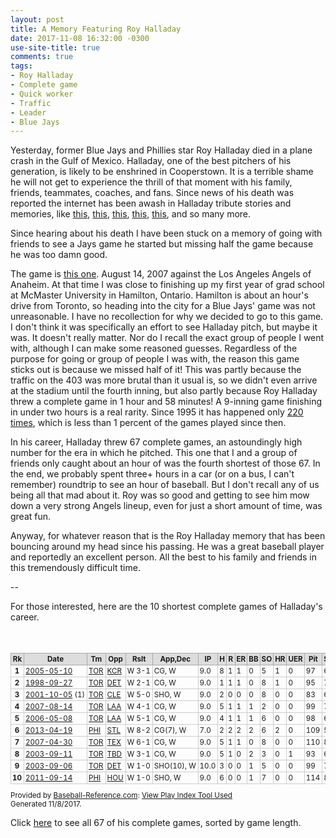 ```yaml
---
layout: post
title: A Memory Featuring Roy Halladay
date: 2017-11-08 16:32:00 -0300
use-site-title: true
comments: true
tags:
- Roy Halladay
- Complete game
- Quick worker
- Traffic
- Leader
- Blue Jays
---
```


Yesterday, former Blue Jays and Phillies star Roy Halladay died in a plane crash in the Gulf of Mexico. Halladay, one of the best
pitchers of his generation, is likely to be enshrined in Cooperstown. It is a terrible shame he will not get to experience the thrill
of that moment with his family, friends, teammates, coaches, and fans. Since news of his death was reported the internet has been 
awash in Halladay tribute stories and memories, like <a href = "https://theathletic.com/149646/2017/11/07/rosenthal-former-teammates-remember-roy-halladay-as-a-great-player-and-an-even-better-person/" target = "_blank"> this</a>, 
<a href = "https://medium.com/@smsfindlay/its-good-to-have-you-with-us-even-if-it-s-just-for-the-day-a8ed4a32b656" target = "_blank"> this</a>,
<a href = "https://www.sbnation.com/2017/11/7/16620788/roy-halladay-blue-jays-phillies-memory" target = "_blank"> this</a>,
<a href = "https://theathletic.com/149804/2017/11/08/lott-a-personal-farewell-to-roy-halladay-a-blue-jays-legend-whose-retirement-seemed-to-bring-as-much-joy-as-his-glorious-career/" target = "_blank"> this</a>,
<a href = "https://www.thestar.com/sports/bluejays/2017/11/07/roy-halladay-was-a-pitching-ace-an-intense-competitor-and-a-ruthlessly-good-man-arthur.html" target = "_blank"> this</a>, and so many more. 

Since hearing about his death I have been stuck on a memory of going with friends to see a Jays game he started but missing half the game because he was too damn good.

The game is <a href = "https://www.baseball-reference.com/boxes/TOR/TOR200708140.shtml" target = "_blank"> this one</a>. August 14, 2007 against the Los Angeles Angels of Anaheim. At that 
time I was close to finishing up my first year of grad school at McMaster University in Hamilton, Ontario. Hamilton is about an hour's drive from Toronto,
so heading into the city for a Blue Jays' game was not unreasonable. I have no recollection for why we decided to go to this game. I don't think it was specifically
an effort to see Halladay pitch, but maybe it was. It doesn't really matter. Nor do I recall the exact group of people I went with, although I can make some reasoned guesses. 
Regardless of the purpose for going or group of people I was with, the reason this game sticks out is because we missed half of it! This was partly because the traffic on the 403 was more brutal than it usual is, so we
didn't even arrive at the stadium until the fourth inning, but also partly because Roy Halladay threw a complete game in 1 hour and 58 minutes! A 9-inning game finishing in under two hours
is a real rarity. Since 1995 it has happened only <a href = "https://bbref.com/pi/shareit/fkXaD" target = "_blank"> 220 times</a>, which is less than 1 percent of the games 
played since then. 

In his career, Halladay threw 67 complete games, an astoundingly high number for the era in which he pitched. This one that I and a group of friends only caught 
about an hour of was the fourth shortest of those 67. In the end, we probably spent three+ hours in a car (or on a bus, I can't remember) roundtrip to see an hour of baseball. But I don't recall
any of us being all that mad about it. Roy was so good and getting to see him mow down a very strong Angels lineup, even for just a short amount of time,
was great fun.

Anyway, for whatever reason that is the Roy Halladay memory that has been bouncing around my head since his passing. He was a great baseball player and reportedly an
excellent person. All the best to his family and friends in this tremendously difficult time.

--

For those interested, here are the 10 shortest complete games of Halladay's career.
<div class="sr_share_wrap" style="overflow:auto">
<table class="sr_share" id="" data-cols-to-freeze="2" style="border-collapse: collapse; font-size:.83em; border: 1px sold #aaa; overflow:auto;"><caption>Results</caption>
   <colgroup><col><col><col><col><col><col><col><col><col><col><col><col><col><col><col><col><col><col><col><col><col><col><col><col><col><col><col><col><col><col><col><col><col><col><col><col><col><col><col><col></colgroup>
   <thead>
      <tr>
         <th data-stat="ranker" scope="col" style="background-color: #ddd; border: 1px solid #aaa; padding: 2px;">Rk</th>
         <th data-stat="date_game" scope="col" style="background-color: #ddd; border: 1px solid #aaa; padding: 2px;">Date</th>
         <th data-stat="team_id" scope="col" style="background-color: #ddd; border: 1px solid #aaa; padding: 2px;">Tm</th>
         <th data-stat="opp_ID" scope="col" style="background-color: #ddd; border: 1px solid #aaa; padding: 2px;">Opp</th>
         <th data-stat="game_result" scope="col" style="background-color: #ddd; border: 1px solid #aaa; padding: 2px;">Rslt</th>
         <th data-stat="pitcher_game_result" scope="col" style="background-color: #ddd; border: 1px solid #aaa; padding: 2px;">App,Dec</th>
         <th data-stat="IP" scope="col" data-filter="1" data-name="Innings Pitched" style="background-color: #ddd; border: 1px solid #aaa; padding: 2px;">IP</th>
         <th data-stat="H" scope="col" style="background-color: #ddd; border: 1px solid #aaa; padding: 2px;">H</th>
         <th data-stat="R" scope="col" style="background-color: #ddd; border: 1px solid #aaa; padding: 2px;">R</th>
         <th data-stat="ER" scope="col" style="background-color: #ddd; border: 1px solid #aaa; padding: 2px;">ER</th>
         <th data-stat="BB" scope="col" style="background-color: #ddd; border: 1px solid #aaa; padding: 2px;">BB</th>
         <th data-stat="SO" scope="col" style="background-color: #ddd; border: 1px solid #aaa; padding: 2px;">SO</th>
         <th data-stat="HR" scope="col" style="background-color: #ddd; border: 1px solid #aaa; padding: 2px;">HR</th>
         <th data-stat="UER" scope="col" style="background-color: #ddd; border: 1px solid #aaa; padding: 2px;">UER</th>
         <th data-stat="pitches" scope="col" style="background-color: #ddd; border: 1px solid #aaa; padding: 2px;">Pit</th>
         <th data-stat="strikes" scope="col" style="background-color: #ddd; border: 1px solid #aaa; padding: 2px;">Str</th>
         <th data-stat="game_score" scope="col" style="background-color: #ddd; border: 1px solid #aaa; padding: 2px;">GSc</th>
         <th data-stat="BF" scope="col" style="background-color: #ddd; border: 1px solid #aaa; padding: 2px;">BF</th>
         <th data-stat="AB" scope="col" style="background-color: #ddd; border: 1px solid #aaa; padding: 2px;">AB</th>
         <th data-stat="2B" scope="col" style="background-color: #ddd; border: 1px solid #aaa; padding: 2px;">2B</th>
         <th data-stat="3B" scope="col" style="background-color: #ddd; border: 1px solid #aaa; padding: 2px;">3B</th>
         <th data-stat="IBB" scope="col" style="background-color: #ddd; border: 1px solid #aaa; padding: 2px;">IBB</th>
         <th data-stat="HBP" scope="col" style="background-color: #ddd; border: 1px solid #aaa; padding: 2px;">HBP</th>
         <th data-stat="SH" scope="col" style="background-color: #ddd; border: 1px solid #aaa; padding: 2px;">SH</th>
         <th data-stat="SF" scope="col" style="background-color: #ddd; border: 1px solid #aaa; padding: 2px;">SF</th>
         <th data-stat="GIDP" scope="col" style="background-color: #ddd; border: 1px solid #aaa; padding: 2px;">GDP</th>
         <th data-stat="SB" scope="col" style="background-color: #ddd; border: 1px solid #aaa; padding: 2px;">SB</th>
         <th data-stat="CS" scope="col" style="background-color: #ddd; border: 1px solid #aaa; padding: 2px;">CS</th>
         <th data-stat="pickoffs" scope="col" style="background-color: #ddd; border: 1px solid #aaa; padding: 2px;">PO</th>
         <th data-stat="BK" scope="col" style="background-color: #ddd; border: 1px solid #aaa; padding: 2px;">BK</th>
         <th data-stat="WP" scope="col" style="background-color: #ddd; border: 1px solid #aaa; padding: 2px;">WP</th>
         <th data-stat="earned_run_avg" scope="col" data-filter="1" data-name="Earned Run Average" style="background-color: #ddd; border: 1px solid #aaa; padding: 2px;">ERA</th>
         <th data-stat="wpa_def" scope="col" data-filter="1" data-name="Win Probability Added (WPA)" style="background-color: #ddd; border: 1px solid #aaa; padding: 2px;">WPA</th>
         <th data-stat="re24_def" scope="col" data-filter="1" data-name="Base-Out Runs Saved (RE24)" style="background-color: #ddd; border: 1px solid #aaa; padding: 2px;">RE24</th>
         <th data-stat="leverage_index_avg" scope="col" data-filter="1" data-name="<strong>Average Leverage Index</strong><br>The average pressure the pitcher or batter saw in this game or season.<br>1.0 is average pressure, below 1.0 is low pressure and above 1.0 is high pressure." style="background-color: #ddd; border: 1px solid #aaa; padding: 2px;">aLI</th>
         <th data-stat="game_length_minutes" scope="col" style="background-color: #ddd; border: 1px solid #aaa; padding: 2px;">GmLen</th>
      </tr>
   </thead>
   <tbody>
<tr data-row="0"><th scope="row" data-stat="ranker" csk="1" style="border: 1px solid #ccc; padding: 2px 3px 2px 2px; white-space: nowrap; ">1</th><td data-stat="date_game" style="border: 1px solid #ccc; padding: 2px 3px 2px 2px; white-space: nowrap; "><a href="https://www.baseball-reference.com/boxes/TOR/TOR200505100.shtml?utm_source=direct&amp;utm_medium=Share&amp;utm_campaign=ShareTool">2005-05-10</a></td><td data-stat="team_id" style="border: 1px solid #ccc; padding: 2px 3px 2px 2px; white-space: nowrap; "><a href="https://www.baseball-reference.com/teams/TOR/2005.shtml?utm_source=direct&amp;utm_medium=Share&amp;utm_campaign=ShareTool">TOR</a></td><td data-stat="opp_ID" style="border: 1px solid #ccc; padding: 2px 3px 2px 2px; white-space: nowrap; "><a href="https://www.baseball-reference.com/teams/KCR/2005.shtml?utm_source=direct&amp;utm_medium=Share&amp;utm_campaign=ShareTool">KCR</a></td><td data-stat="game_result" style="border: 1px solid #ccc; padding: 2px 3px 2px 2px; white-space: nowrap; ">W 3-1</td><td data-stat="pitcher_game_result" csk="5" style="border: 1px solid #ccc; padding: 2px 3px 2px 2px; white-space: nowrap; ">CG, W</td><td data-endpoint="/play-index/pe.cgi?html=1&amp;game-id=TOR200505100-hallaro01" data-stat="IP" style="border: 1px solid #ccc; padding: 2px 3px 2px 2px; white-space: nowrap; "> 9.0</td><td data-stat="H" style="border: 1px solid #ccc; padding: 2px 3px 2px 2px; white-space: nowrap; ">8</td><td data-stat="R" style="border: 1px solid #ccc; padding: 2px 3px 2px 2px; white-space: nowrap; ">1</td><td data-stat="ER" style="border: 1px solid #ccc; padding: 2px 3px 2px 2px; white-space: nowrap; ">1</td><td data-stat="BB" style="border: 1px solid #ccc; padding: 2px 3px 2px 2px; white-space: nowrap; ">0</td><td data-stat="SO" style="border: 1px solid #ccc; padding: 2px 3px 2px 2px; white-space: nowrap; ">5</td><td data-stat="HR" style="border: 1px solid #ccc; padding: 2px 3px 2px 2px; white-space: nowrap; ">1</td><td data-stat="UER" style="border: 1px solid #ccc; padding: 2px 3px 2px 2px; white-space: nowrap; ">0</td><td data-stat="pitches" style="border: 1px solid #ccc; padding: 2px 3px 2px 2px; white-space: nowrap; ">97</td><td data-stat="strikes" style="border: 1px solid #ccc; padding: 2px 3px 2px 2px; white-space: nowrap; ">63</td><td data-stat="game_score" style="border: 1px solid #ccc; padding: 2px 3px 2px 2px; white-space: nowrap; ">72</td><td data-stat="BF" style="border: 1px solid #ccc; padding: 2px 3px 2px 2px; white-space: nowrap; ">32</td><td data-stat="AB" style="border: 1px solid #ccc; padding: 2px 3px 2px 2px; white-space: nowrap; ">31</td><td data-stat="2B" style="border: 1px solid #ccc; padding: 2px 3px 2px 2px; white-space: nowrap; ">2</td><td data-stat="3B" style="border: 1px solid #ccc; padding: 2px 3px 2px 2px; white-space: nowrap; ">0</td><td data-stat="IBB" style="border: 1px solid #ccc; padding: 2px 3px 2px 2px; white-space: nowrap; ">0</td><td data-stat="HBP" style="border: 1px solid #ccc; padding: 2px 3px 2px 2px; white-space: nowrap; ">0</td><td data-stat="SH" style="border: 1px solid #ccc; padding: 2px 3px 2px 2px; white-space: nowrap; ">1</td><td data-stat="SF" style="border: 1px solid #ccc; padding: 2px 3px 2px 2px; white-space: nowrap; ">0</td><td data-stat="GIDP" style="border: 1px solid #ccc; padding: 2px 3px 2px 2px; white-space: nowrap; ">1</td><td data-stat="SB" style="border: 1px solid #ccc; padding: 2px 3px 2px 2px; white-space: nowrap; ">0</td><td data-stat="CS" style="border: 1px solid #ccc; padding: 2px 3px 2px 2px; white-space: nowrap; ">0</td><td data-stat="pickoffs" style="border: 1px solid #ccc; padding: 2px 3px 2px 2px; white-space: nowrap; ">0</td><td data-stat="BK" style="border: 1px solid #ccc; padding: 2px 3px 2px 2px; white-space: nowrap; ">0</td><td data-stat="WP" style="border: 1px solid #ccc; padding: 2px 3px 2px 2px; white-space: nowrap; ">0</td><td data-stat="earned_run_avg" style="border: 1px solid #ccc; padding: 2px 3px 2px 2px; white-space: nowrap; "> 1.00</td><td data-stat="wpa_def" style="border: 1px solid #ccc; padding: 2px 3px 2px 2px; white-space: nowrap; ">0.478</td><td data-stat="re24_def" style="border: 1px solid #ccc; padding: 2px 3px 2px 2px; white-space: nowrap; ">3.853</td><td data-stat="leverage_index_avg" style="border: 1px solid #ccc; padding: 2px 3px 2px 2px; white-space: nowrap; ">1.146</td><td data-stat="game_length_minutes" style="border: 1px solid #ccc; padding: 2px 3px 2px 2px; white-space: nowrap; ">104</td></tr>
<tr data-row="1"><th scope="row" data-stat="ranker" csk="2" style="border: 1px solid #ccc; padding: 2px 3px 2px 2px; white-space: nowrap; ">2</th><td data-stat="date_game" style="border: 1px solid #ccc; padding: 2px 3px 2px 2px; white-space: nowrap; "><a href="https://www.baseball-reference.com/boxes/TOR/TOR199809270.shtml?utm_source=direct&amp;utm_medium=Share&amp;utm_campaign=ShareTool">1998-09-27</a></td><td data-stat="team_id" style="border: 1px solid #ccc; padding: 2px 3px 2px 2px; white-space: nowrap; "><a href="https://www.baseball-reference.com/teams/TOR/1998.shtml?utm_source=direct&amp;utm_medium=Share&amp;utm_campaign=ShareTool">TOR</a></td><td data-stat="opp_ID" style="border: 1px solid #ccc; padding: 2px 3px 2px 2px; white-space: nowrap; "><a href="https://www.baseball-reference.com/teams/DET/1998.shtml?utm_source=direct&amp;utm_medium=Share&amp;utm_campaign=ShareTool">DET</a></td><td data-stat="game_result" style="border: 1px solid #ccc; padding: 2px 3px 2px 2px; white-space: nowrap; ">W 2-1</td><td data-stat="pitcher_game_result" csk="5" style="border: 1px solid #ccc; padding: 2px 3px 2px 2px; white-space: nowrap; ">CG, W</td><td data-endpoint="/play-index/pe.cgi?html=1&amp;game-id=TOR199809270-hallaro01" data-stat="IP" style="border: 1px solid #ccc; padding: 2px 3px 2px 2px; white-space: nowrap; "> 9.0</td><td data-stat="H" style="border: 1px solid #ccc; padding: 2px 3px 2px 2px; white-space: nowrap; ">1</td><td data-stat="R" style="border: 1px solid #ccc; padding: 2px 3px 2px 2px; white-space: nowrap; ">1</td><td data-stat="ER" style="border: 1px solid #ccc; padding: 2px 3px 2px 2px; white-space: nowrap; ">1</td><td data-stat="BB" style="border: 1px solid #ccc; padding: 2px 3px 2px 2px; white-space: nowrap; ">0</td><td data-stat="SO" style="border: 1px solid #ccc; padding: 2px 3px 2px 2px; white-space: nowrap; ">8</td><td data-stat="HR" style="border: 1px solid #ccc; padding: 2px 3px 2px 2px; white-space: nowrap; ">1</td><td data-stat="UER" style="border: 1px solid #ccc; padding: 2px 3px 2px 2px; white-space: nowrap; ">0</td><td data-stat="pitches" style="border: 1px solid #ccc; padding: 2px 3px 2px 2px; white-space: nowrap; ">95</td><td data-stat="strikes" style="border: 1px solid #ccc; padding: 2px 3px 2px 2px; white-space: nowrap; ">73</td><td data-stat="game_score" style="border: 1px solid #ccc; padding: 2px 3px 2px 2px; white-space: nowrap; ">89</td><td data-stat="BF" style="border: 1px solid #ccc; padding: 2px 3px 2px 2px; white-space: nowrap; ">29</td><td data-stat="AB" style="border: 1px solid #ccc; padding: 2px 3px 2px 2px; white-space: nowrap; ">29</td><td data-stat="2B" style="border: 1px solid #ccc; padding: 2px 3px 2px 2px; white-space: nowrap; ">0</td><td data-stat="3B" style="border: 1px solid #ccc; padding: 2px 3px 2px 2px; white-space: nowrap; ">0</td><td data-stat="IBB" style="border: 1px solid #ccc; padding: 2px 3px 2px 2px; white-space: nowrap; ">0</td><td data-stat="HBP" style="border: 1px solid #ccc; padding: 2px 3px 2px 2px; white-space: nowrap; ">0</td><td data-stat="SH" style="border: 1px solid #ccc; padding: 2px 3px 2px 2px; white-space: nowrap; ">0</td><td data-stat="SF" style="border: 1px solid #ccc; padding: 2px 3px 2px 2px; white-space: nowrap; ">0</td><td data-stat="GIDP" style="border: 1px solid #ccc; padding: 2px 3px 2px 2px; white-space: nowrap; ">0</td><td data-stat="SB" style="border: 1px solid #ccc; padding: 2px 3px 2px 2px; white-space: nowrap; ">0</td><td data-stat="CS" style="border: 1px solid #ccc; padding: 2px 3px 2px 2px; white-space: nowrap; ">0</td><td data-stat="pickoffs" style="border: 1px solid #ccc; padding: 2px 3px 2px 2px; white-space: nowrap; ">0</td><td data-stat="BK" style="border: 1px solid #ccc; padding: 2px 3px 2px 2px; white-space: nowrap; ">0</td><td data-stat="WP" style="border: 1px solid #ccc; padding: 2px 3px 2px 2px; white-space: nowrap; ">0</td><td data-stat="earned_run_avg" style="border: 1px solid #ccc; padding: 2px 3px 2px 2px; white-space: nowrap; "> 1.00</td><td data-stat="wpa_def" style="border: 1px solid #ccc; padding: 2px 3px 2px 2px; white-space: nowrap; ">0.623</td><td data-stat="re24_def" style="border: 1px solid #ccc; padding: 2px 3px 2px 2px; white-space: nowrap; ">4.044</td><td data-stat="leverage_index_avg" style="border: 1px solid #ccc; padding: 2px 3px 2px 2px; white-space: nowrap; ">.987</td><td data-stat="game_length_minutes" style="border: 1px solid #ccc; padding: 2px 3px 2px 2px; white-space: nowrap; ">105</td></tr>
<tr data-row="2"><th scope="row" data-stat="ranker" csk="3" style="border: 1px solid #ccc; padding: 2px 3px 2px 2px; white-space: nowrap; ">3</th><td data-stat="date_game" style="border: 1px solid #ccc; padding: 2px 3px 2px 2px; white-space: nowrap; "><a href="https://www.baseball-reference.com/boxes/TOR/TOR200110051.shtml?utm_source=direct&amp;utm_medium=Share&amp;utm_campaign=ShareTool">2001-10-05</a>&nbsp;(1)</td><td data-stat="team_id" style="border: 1px solid #ccc; padding: 2px 3px 2px 2px; white-space: nowrap; "><a href="https://www.baseball-reference.com/teams/TOR/2001.shtml?utm_source=direct&amp;utm_medium=Share&amp;utm_campaign=ShareTool">TOR</a></td><td data-stat="opp_ID" style="border: 1px solid #ccc; padding: 2px 3px 2px 2px; white-space: nowrap; "><a href="https://www.baseball-reference.com/teams/CLE/2001.shtml?utm_source=direct&amp;utm_medium=Share&amp;utm_campaign=ShareTool">CLE</a></td><td data-stat="game_result" style="border: 1px solid #ccc; padding: 2px 3px 2px 2px; white-space: nowrap; ">W 5-0</td><td data-stat="pitcher_game_result" csk="5" style="border: 1px solid #ccc; padding: 2px 3px 2px 2px; white-space: nowrap; ">SHO, W</td><td data-endpoint="/play-index/pe.cgi?html=1&amp;game-id=TOR200110051-hallaro01" data-stat="IP" style="border: 1px solid #ccc; padding: 2px 3px 2px 2px; white-space: nowrap; "> 9.0</td><td data-stat="H" style="border: 1px solid #ccc; padding: 2px 3px 2px 2px; white-space: nowrap; ">2</td><td data-stat="R" style="border: 1px solid #ccc; padding: 2px 3px 2px 2px; white-space: nowrap; ">0</td><td data-stat="ER" style="border: 1px solid #ccc; padding: 2px 3px 2px 2px; white-space: nowrap; ">0</td><td data-stat="BB" style="border: 1px solid #ccc; padding: 2px 3px 2px 2px; white-space: nowrap; ">0</td><td data-stat="SO" style="border: 1px solid #ccc; padding: 2px 3px 2px 2px; white-space: nowrap; ">8</td><td data-stat="HR" style="border: 1px solid #ccc; padding: 2px 3px 2px 2px; white-space: nowrap; ">0</td><td data-stat="UER" style="border: 1px solid #ccc; padding: 2px 3px 2px 2px; white-space: nowrap; ">0</td><td data-stat="pitches" style="border: 1px solid #ccc; padding: 2px 3px 2px 2px; white-space: nowrap; ">83</td><td data-stat="strikes" style="border: 1px solid #ccc; padding: 2px 3px 2px 2px; white-space: nowrap; ">60</td><td data-stat="game_score" style="border: 1px solid #ccc; padding: 2px 3px 2px 2px; white-space: nowrap; ">91</td><td data-stat="BF" style="border: 1px solid #ccc; padding: 2px 3px 2px 2px; white-space: nowrap; ">29</td><td data-stat="AB" style="border: 1px solid #ccc; padding: 2px 3px 2px 2px; white-space: nowrap; ">29</td><td data-stat="2B" style="border: 1px solid #ccc; padding: 2px 3px 2px 2px; white-space: nowrap; ">0</td><td data-stat="3B" style="border: 1px solid #ccc; padding: 2px 3px 2px 2px; white-space: nowrap; ">0</td><td data-stat="IBB" style="border: 1px solid #ccc; padding: 2px 3px 2px 2px; white-space: nowrap; ">0</td><td data-stat="HBP" style="border: 1px solid #ccc; padding: 2px 3px 2px 2px; white-space: nowrap; ">0</td><td data-stat="SH" style="border: 1px solid #ccc; padding: 2px 3px 2px 2px; white-space: nowrap; ">0</td><td data-stat="SF" style="border: 1px solid #ccc; padding: 2px 3px 2px 2px; white-space: nowrap; ">0</td><td data-stat="GIDP" style="border: 1px solid #ccc; padding: 2px 3px 2px 2px; white-space: nowrap; ">1</td><td data-stat="SB" style="border: 1px solid #ccc; padding: 2px 3px 2px 2px; white-space: nowrap; ">0</td><td data-stat="CS" style="border: 1px solid #ccc; padding: 2px 3px 2px 2px; white-space: nowrap; ">0</td><td data-stat="pickoffs" style="border: 1px solid #ccc; padding: 2px 3px 2px 2px; white-space: nowrap; ">0</td><td data-stat="BK" style="border: 1px solid #ccc; padding: 2px 3px 2px 2px; white-space: nowrap; ">0</td><td data-stat="WP" style="border: 1px solid #ccc; padding: 2px 3px 2px 2px; white-space: nowrap; ">0</td><td data-stat="earned_run_avg" style="border: 1px solid #ccc; padding: 2px 3px 2px 2px; white-space: nowrap; "> 0.00</td><td data-stat="wpa_def" style="border: 1px solid #ccc; padding: 2px 3px 2px 2px; white-space: nowrap; ">0.285</td><td data-stat="re24_def" style="border: 1px solid #ccc; padding: 2px 3px 2px 2px; white-space: nowrap; ">5.034</td><td data-stat="leverage_index_avg" style="border: 1px solid #ccc; padding: 2px 3px 2px 2px; white-space: nowrap; ">.416</td><td data-stat="game_length_minutes" style="border: 1px solid #ccc; padding: 2px 3px 2px 2px; white-space: nowrap; ">117</td></tr>
<tr data-row="3"><th scope="row" data-stat="ranker" csk="4" style="border: 1px solid #ccc; padding: 2px 3px 2px 2px; white-space: nowrap; ">4</th><td data-stat="date_game" style="border: 1px solid #ccc; padding: 2px 3px 2px 2px; white-space: nowrap; "><a href="https://www.baseball-reference.com/boxes/TOR/TOR200708140.shtml?utm_source=direct&amp;utm_medium=Share&amp;utm_campaign=ShareTool">2007-08-14</a></td><td data-stat="team_id" style="border: 1px solid #ccc; padding: 2px 3px 2px 2px; white-space: nowrap; "><a href="https://www.baseball-reference.com/teams/TOR/2007.shtml?utm_source=direct&amp;utm_medium=Share&amp;utm_campaign=ShareTool">TOR</a></td><td data-stat="opp_ID" style="border: 1px solid #ccc; padding: 2px 3px 2px 2px; white-space: nowrap; "><a href="https://www.baseball-reference.com/teams/LAA/2007.shtml?utm_source=direct&amp;utm_medium=Share&amp;utm_campaign=ShareTool">LAA</a></td><td data-stat="game_result" style="border: 1px solid #ccc; padding: 2px 3px 2px 2px; white-space: nowrap; ">W 4-1</td><td data-stat="pitcher_game_result" csk="5" style="border: 1px solid #ccc; padding: 2px 3px 2px 2px; white-space: nowrap; ">CG, W</td><td data-endpoint="/play-index/pe.cgi?html=1&amp;game-id=TOR200708140-hallaro01" data-stat="IP" style="border: 1px solid #ccc; padding: 2px 3px 2px 2px; white-space: nowrap; "> 9.0</td><td data-stat="H" style="border: 1px solid #ccc; padding: 2px 3px 2px 2px; white-space: nowrap; ">5</td><td data-stat="R" style="border: 1px solid #ccc; padding: 2px 3px 2px 2px; white-space: nowrap; ">1</td><td data-stat="ER" style="border: 1px solid #ccc; padding: 2px 3px 2px 2px; white-space: nowrap; ">1</td><td data-stat="BB" style="border: 1px solid #ccc; padding: 2px 3px 2px 2px; white-space: nowrap; ">1</td><td data-stat="SO" style="border: 1px solid #ccc; padding: 2px 3px 2px 2px; white-space: nowrap; ">2</td><td data-stat="HR" style="border: 1px solid #ccc; padding: 2px 3px 2px 2px; white-space: nowrap; ">0</td><td data-stat="UER" style="border: 1px solid #ccc; padding: 2px 3px 2px 2px; white-space: nowrap; ">0</td><td data-stat="pitches" style="border: 1px solid #ccc; padding: 2px 3px 2px 2px; white-space: nowrap; ">99</td><td data-stat="strikes" style="border: 1px solid #ccc; padding: 2px 3px 2px 2px; white-space: nowrap; ">71</td><td data-stat="game_score" style="border: 1px solid #ccc; padding: 2px 3px 2px 2px; white-space: nowrap; ">74</td><td data-stat="BF" style="border: 1px solid #ccc; padding: 2px 3px 2px 2px; white-space: nowrap; ">30</td><td data-stat="AB" style="border: 1px solid #ccc; padding: 2px 3px 2px 2px; white-space: nowrap; ">29</td><td data-stat="2B" style="border: 1px solid #ccc; padding: 2px 3px 2px 2px; white-space: nowrap; ">0</td><td data-stat="3B" style="border: 1px solid #ccc; padding: 2px 3px 2px 2px; white-space: nowrap; ">0</td><td data-stat="IBB" style="border: 1px solid #ccc; padding: 2px 3px 2px 2px; white-space: nowrap; ">0</td><td data-stat="HBP" style="border: 1px solid #ccc; padding: 2px 3px 2px 2px; white-space: nowrap; ">0</td><td data-stat="SH" style="border: 1px solid #ccc; padding: 2px 3px 2px 2px; white-space: nowrap; ">0</td><td data-stat="SF" style="border: 1px solid #ccc; padding: 2px 3px 2px 2px; white-space: nowrap; ">0</td><td data-stat="GIDP" style="border: 1px solid #ccc; padding: 2px 3px 2px 2px; white-space: nowrap; ">1</td><td data-stat="SB" style="border: 1px solid #ccc; padding: 2px 3px 2px 2px; white-space: nowrap; ">1</td><td data-stat="CS" style="border: 1px solid #ccc; padding: 2px 3px 2px 2px; white-space: nowrap; ">1</td><td data-stat="pickoffs" style="border: 1px solid #ccc; padding: 2px 3px 2px 2px; white-space: nowrap; ">0</td><td data-stat="BK" style="border: 1px solid #ccc; padding: 2px 3px 2px 2px; white-space: nowrap; ">0</td><td data-stat="WP" style="border: 1px solid #ccc; padding: 2px 3px 2px 2px; white-space: nowrap; ">0</td><td data-stat="earned_run_avg" style="border: 1px solid #ccc; padding: 2px 3px 2px 2px; white-space: nowrap; "> 1.00</td><td data-stat="wpa_def" style="border: 1px solid #ccc; padding: 2px 3px 2px 2px; white-space: nowrap; ">0.334</td><td data-stat="re24_def" style="border: 1px solid #ccc; padding: 2px 3px 2px 2px; white-space: nowrap; ">3.954</td><td data-stat="leverage_index_avg" style="border: 1px solid #ccc; padding: 2px 3px 2px 2px; white-space: nowrap; ">.811</td><td data-stat="game_length_minutes" style="border: 1px solid #ccc; padding: 2px 3px 2px 2px; white-space: nowrap; ">118</td></tr>
<tr data-row="4"><th scope="row" data-stat="ranker" csk="5" style="border: 1px solid #ccc; padding: 2px 3px 2px 2px; white-space: nowrap; ">5</th><td data-stat="date_game" style="border: 1px solid #ccc; padding: 2px 3px 2px 2px; white-space: nowrap; "><a href="https://www.baseball-reference.com/boxes/TOR/TOR200605080.shtml?utm_source=direct&amp;utm_medium=Share&amp;utm_campaign=ShareTool">2006-05-08</a></td><td data-stat="team_id" style="border: 1px solid #ccc; padding: 2px 3px 2px 2px; white-space: nowrap; "><a href="https://www.baseball-reference.com/teams/TOR/2006.shtml?utm_source=direct&amp;utm_medium=Share&amp;utm_campaign=ShareTool">TOR</a></td><td data-stat="opp_ID" style="border: 1px solid #ccc; padding: 2px 3px 2px 2px; white-space: nowrap; "><a href="https://www.baseball-reference.com/teams/LAA/2006.shtml?utm_source=direct&amp;utm_medium=Share&amp;utm_campaign=ShareTool">LAA</a></td><td data-stat="game_result" style="border: 1px solid #ccc; padding: 2px 3px 2px 2px; white-space: nowrap; ">W 5-1</td><td data-stat="pitcher_game_result" csk="5" style="border: 1px solid #ccc; padding: 2px 3px 2px 2px; white-space: nowrap; ">CG, W</td><td data-endpoint="/play-index/pe.cgi?html=1&amp;game-id=TOR200605080-hallaro01" data-stat="IP" style="border: 1px solid #ccc; padding: 2px 3px 2px 2px; white-space: nowrap; "> 9.0</td><td data-stat="H" style="border: 1px solid #ccc; padding: 2px 3px 2px 2px; white-space: nowrap; ">4</td><td data-stat="R" style="border: 1px solid #ccc; padding: 2px 3px 2px 2px; white-space: nowrap; ">1</td><td data-stat="ER" style="border: 1px solid #ccc; padding: 2px 3px 2px 2px; white-space: nowrap; ">1</td><td data-stat="BB" style="border: 1px solid #ccc; padding: 2px 3px 2px 2px; white-space: nowrap; ">1</td><td data-stat="SO" style="border: 1px solid #ccc; padding: 2px 3px 2px 2px; white-space: nowrap; ">6</td><td data-stat="HR" style="border: 1px solid #ccc; padding: 2px 3px 2px 2px; white-space: nowrap; ">0</td><td data-stat="UER" style="border: 1px solid #ccc; padding: 2px 3px 2px 2px; white-space: nowrap; ">0</td><td data-stat="pitches" style="border: 1px solid #ccc; padding: 2px 3px 2px 2px; white-space: nowrap; ">98</td><td data-stat="strikes" style="border: 1px solid #ccc; padding: 2px 3px 2px 2px; white-space: nowrap; ">60</td><td data-stat="game_score" style="border: 1px solid #ccc; padding: 2px 3px 2px 2px; white-space: nowrap; ">80</td><td data-stat="BF" style="border: 1px solid #ccc; padding: 2px 3px 2px 2px; white-space: nowrap; ">32</td><td data-stat="AB" style="border: 1px solid #ccc; padding: 2px 3px 2px 2px; white-space: nowrap; ">30</td><td data-stat="2B" style="border: 1px solid #ccc; padding: 2px 3px 2px 2px; white-space: nowrap; ">2</td><td data-stat="3B" style="border: 1px solid #ccc; padding: 2px 3px 2px 2px; white-space: nowrap; ">0</td><td data-stat="IBB" style="border: 1px solid #ccc; padding: 2px 3px 2px 2px; white-space: nowrap; ">0</td><td data-stat="HBP" style="border: 1px solid #ccc; padding: 2px 3px 2px 2px; white-space: nowrap; ">1</td><td data-stat="SH" style="border: 1px solid #ccc; padding: 2px 3px 2px 2px; white-space: nowrap; ">0</td><td data-stat="SF" style="border: 1px solid #ccc; padding: 2px 3px 2px 2px; white-space: nowrap; ">0</td><td data-stat="GIDP" style="border: 1px solid #ccc; padding: 2px 3px 2px 2px; white-space: nowrap; ">2</td><td data-stat="SB" style="border: 1px solid #ccc; padding: 2px 3px 2px 2px; white-space: nowrap; ">1</td><td data-stat="CS" style="border: 1px solid #ccc; padding: 2px 3px 2px 2px; white-space: nowrap; ">0</td><td data-stat="pickoffs" style="border: 1px solid #ccc; padding: 2px 3px 2px 2px; white-space: nowrap; ">0</td><td data-stat="BK" style="border: 1px solid #ccc; padding: 2px 3px 2px 2px; white-space: nowrap; ">0</td><td data-stat="WP" style="border: 1px solid #ccc; padding: 2px 3px 2px 2px; white-space: nowrap; ">0</td><td data-stat="earned_run_avg" style="border: 1px solid #ccc; padding: 2px 3px 2px 2px; white-space: nowrap; "> 1.00</td><td data-stat="wpa_def" style="border: 1px solid #ccc; padding: 2px 3px 2px 2px; white-space: nowrap; ">0.368</td><td data-stat="re24_def" style="border: 1px solid #ccc; padding: 2px 3px 2px 2px; white-space: nowrap; ">3.973</td><td data-stat="leverage_index_avg" style="border: 1px solid #ccc; padding: 2px 3px 2px 2px; white-space: nowrap; ">.774</td><td data-stat="game_length_minutes" style="border: 1px solid #ccc; padding: 2px 3px 2px 2px; white-space: nowrap; ">119</td></tr>
<tr data-row="5"><th scope="row" data-stat="ranker" csk="6" style="border: 1px solid #ccc; padding: 2px 3px 2px 2px; white-space: nowrap; ">6</th><td data-stat="date_game" style="border: 1px solid #ccc; padding: 2px 3px 2px 2px; white-space: nowrap; "><a href="https://www.baseball-reference.com/boxes/PHI/PHI201304190.shtml?utm_source=direct&amp;utm_medium=Share&amp;utm_campaign=ShareTool">2013-04-19</a></td><td data-stat="team_id" style="border: 1px solid #ccc; padding: 2px 3px 2px 2px; white-space: nowrap; "><a href="https://www.baseball-reference.com/teams/PHI/2013.shtml?utm_source=direct&amp;utm_medium=Share&amp;utm_campaign=ShareTool">PHI</a></td><td data-stat="opp_ID" style="border: 1px solid #ccc; padding: 2px 3px 2px 2px; white-space: nowrap; "><a href="https://www.baseball-reference.com/teams/STL/2013.shtml?utm_source=direct&amp;utm_medium=Share&amp;utm_campaign=ShareTool">STL</a></td><td data-stat="game_result" style="border: 1px solid #ccc; padding: 2px 3px 2px 2px; white-space: nowrap; ">W 8-2</td><td data-stat="pitcher_game_result" csk="5" style="border: 1px solid #ccc; padding: 2px 3px 2px 2px; white-space: nowrap; ">CG(7), W</td><td data-endpoint="/play-index/pe.cgi?html=1&amp;game-id=PHI201304190-hallaro01" data-stat="IP" style="border: 1px solid #ccc; padding: 2px 3px 2px 2px; white-space: nowrap; "> 7.0</td><td data-stat="H" style="border: 1px solid #ccc; padding: 2px 3px 2px 2px; white-space: nowrap; ">2</td><td data-stat="R" style="border: 1px solid #ccc; padding: 2px 3px 2px 2px; white-space: nowrap; ">2</td><td data-stat="ER" style="border: 1px solid #ccc; padding: 2px 3px 2px 2px; white-space: nowrap; ">2</td><td data-stat="BB" style="border: 1px solid #ccc; padding: 2px 3px 2px 2px; white-space: nowrap; ">2</td><td data-stat="SO" style="border: 1px solid #ccc; padding: 2px 3px 2px 2px; white-space: nowrap; ">6</td><td data-stat="HR" style="border: 1px solid #ccc; padding: 2px 3px 2px 2px; white-space: nowrap; ">2</td><td data-stat="UER" style="border: 1px solid #ccc; padding: 2px 3px 2px 2px; white-space: nowrap; ">0</td><td data-stat="pitches" style="border: 1px solid #ccc; padding: 2px 3px 2px 2px; white-space: nowrap; ">109</td><td data-stat="strikes" style="border: 1px solid #ccc; padding: 2px 3px 2px 2px; white-space: nowrap; ">59</td><td data-stat="game_score" style="border: 1px solid #ccc; padding: 2px 3px 2px 2px; white-space: nowrap; ">69</td><td data-stat="BF" style="border: 1px solid #ccc; padding: 2px 3px 2px 2px; white-space: nowrap; ">25</td><td data-stat="AB" style="border: 1px solid #ccc; padding: 2px 3px 2px 2px; white-space: nowrap; ">23</td><td data-stat="2B" style="border: 1px solid #ccc; padding: 2px 3px 2px 2px; white-space: nowrap; ">0</td><td data-stat="3B" style="border: 1px solid #ccc; padding: 2px 3px 2px 2px; white-space: nowrap; ">0</td><td data-stat="IBB" style="border: 1px solid #ccc; padding: 2px 3px 2px 2px; white-space: nowrap; ">0</td><td data-stat="HBP" style="border: 1px solid #ccc; padding: 2px 3px 2px 2px; white-space: nowrap; ">0</td><td data-stat="SH" style="border: 1px solid #ccc; padding: 2px 3px 2px 2px; white-space: nowrap; ">0</td><td data-stat="SF" style="border: 1px solid #ccc; padding: 2px 3px 2px 2px; white-space: nowrap; ">0</td><td data-stat="GIDP" style="border: 1px solid #ccc; padding: 2px 3px 2px 2px; white-space: nowrap; ">0</td><td data-stat="SB" style="border: 1px solid #ccc; padding: 2px 3px 2px 2px; white-space: nowrap; ">0</td><td data-stat="CS" style="border: 1px solid #ccc; padding: 2px 3px 2px 2px; white-space: nowrap; ">0</td><td data-stat="pickoffs" style="border: 1px solid #ccc; padding: 2px 3px 2px 2px; white-space: nowrap; ">0</td><td data-stat="BK" style="border: 1px solid #ccc; padding: 2px 3px 2px 2px; white-space: nowrap; ">0</td><td data-stat="WP" style="border: 1px solid #ccc; padding: 2px 3px 2px 2px; white-space: nowrap; ">0</td><td data-stat="earned_run_avg" style="border: 1px solid #ccc; padding: 2px 3px 2px 2px; white-space: nowrap; "> 2.57</td><td data-stat="wpa_def" style="border: 1px solid #ccc; padding: 2px 3px 2px 2px; white-space: nowrap; ">0.074</td><td data-stat="re24_def" style="border: 1px solid #ccc; padding: 2px 3px 2px 2px; white-space: nowrap; ">1.100</td><td data-stat="leverage_index_avg" style="border: 1px solid #ccc; padding: 2px 3px 2px 2px; white-space: nowrap; ">.236</td><td data-stat="game_length_minutes" style="border: 1px solid #ccc; padding: 2px 3px 2px 2px; white-space: nowrap; ">121</td></tr>
<tr data-row="6"><th scope="row" data-stat="ranker" csk="7" style="border: 1px solid #ccc; padding: 2px 3px 2px 2px; white-space: nowrap; ">7</th><td data-stat="date_game" style="border: 1px solid #ccc; padding: 2px 3px 2px 2px; white-space: nowrap; "><a href="https://www.baseball-reference.com/boxes/TOR/TOR200704300.shtml?utm_source=direct&amp;utm_medium=Share&amp;utm_campaign=ShareTool">2007-04-30</a></td><td data-stat="team_id" style="border: 1px solid #ccc; padding: 2px 3px 2px 2px; white-space: nowrap; "><a href="https://www.baseball-reference.com/teams/TOR/2007.shtml?utm_source=direct&amp;utm_medium=Share&amp;utm_campaign=ShareTool">TOR</a></td><td data-stat="opp_ID" style="border: 1px solid #ccc; padding: 2px 3px 2px 2px; white-space: nowrap; "><a href="https://www.baseball-reference.com/teams/TEX/2007.shtml?utm_source=direct&amp;utm_medium=Share&amp;utm_campaign=ShareTool">TEX</a></td><td data-stat="game_result" style="border: 1px solid #ccc; padding: 2px 3px 2px 2px; white-space: nowrap; ">W 6-1</td><td data-stat="pitcher_game_result" csk="5" style="border: 1px solid #ccc; padding: 2px 3px 2px 2px; white-space: nowrap; ">CG, W</td><td data-endpoint="/play-index/pe.cgi?html=1&amp;game-id=TOR200704300-hallaro01" data-stat="IP" style="border: 1px solid #ccc; padding: 2px 3px 2px 2px; white-space: nowrap; "> 9.0</td><td data-stat="H" style="border: 1px solid #ccc; padding: 2px 3px 2px 2px; white-space: nowrap; ">5</td><td data-stat="R" style="border: 1px solid #ccc; padding: 2px 3px 2px 2px; white-space: nowrap; ">1</td><td data-stat="ER" style="border: 1px solid #ccc; padding: 2px 3px 2px 2px; white-space: nowrap; ">1</td><td data-stat="BB" style="border: 1px solid #ccc; padding: 2px 3px 2px 2px; white-space: nowrap; ">0</td><td data-stat="SO" style="border: 1px solid #ccc; padding: 2px 3px 2px 2px; white-space: nowrap; ">8</td><td data-stat="HR" style="border: 1px solid #ccc; padding: 2px 3px 2px 2px; white-space: nowrap; ">0</td><td data-stat="UER" style="border: 1px solid #ccc; padding: 2px 3px 2px 2px; white-space: nowrap; ">0</td><td data-stat="pitches" style="border: 1px solid #ccc; padding: 2px 3px 2px 2px; white-space: nowrap; ">110</td><td data-stat="strikes" style="border: 1px solid #ccc; padding: 2px 3px 2px 2px; white-space: nowrap; ">80</td><td data-stat="game_score" style="border: 1px solid #ccc; padding: 2px 3px 2px 2px; white-space: nowrap; ">81</td><td data-stat="BF" style="border: 1px solid #ccc; padding: 2px 3px 2px 2px; white-space: nowrap; ">31</td><td data-stat="AB" style="border: 1px solid #ccc; padding: 2px 3px 2px 2px; white-space: nowrap; ">31</td><td data-stat="2B" style="border: 1px solid #ccc; padding: 2px 3px 2px 2px; white-space: nowrap; ">2</td><td data-stat="3B" style="border: 1px solid #ccc; padding: 2px 3px 2px 2px; white-space: nowrap; ">0</td><td data-stat="IBB" style="border: 1px solid #ccc; padding: 2px 3px 2px 2px; white-space: nowrap; ">0</td><td data-stat="HBP" style="border: 1px solid #ccc; padding: 2px 3px 2px 2px; white-space: nowrap; ">0</td><td data-stat="SH" style="border: 1px solid #ccc; padding: 2px 3px 2px 2px; white-space: nowrap; ">0</td><td data-stat="SF" style="border: 1px solid #ccc; padding: 2px 3px 2px 2px; white-space: nowrap; ">0</td><td data-stat="GIDP" style="border: 1px solid #ccc; padding: 2px 3px 2px 2px; white-space: nowrap; ">1</td><td data-stat="SB" style="border: 1px solid #ccc; padding: 2px 3px 2px 2px; white-space: nowrap; ">2</td><td data-stat="CS" style="border: 1px solid #ccc; padding: 2px 3px 2px 2px; white-space: nowrap; ">0</td><td data-stat="pickoffs" style="border: 1px solid #ccc; padding: 2px 3px 2px 2px; white-space: nowrap; ">0</td><td data-stat="BK" style="border: 1px solid #ccc; padding: 2px 3px 2px 2px; white-space: nowrap; ">0</td><td data-stat="WP" style="border: 1px solid #ccc; padding: 2px 3px 2px 2px; white-space: nowrap; ">0</td><td data-stat="earned_run_avg" style="border: 1px solid #ccc; padding: 2px 3px 2px 2px; white-space: nowrap; "> 1.00</td><td data-stat="wpa_def" style="border: 1px solid #ccc; padding: 2px 3px 2px 2px; white-space: nowrap; ">0.378</td><td data-stat="re24_def" style="border: 1px solid #ccc; padding: 2px 3px 2px 2px; white-space: nowrap; ">3.954</td><td data-stat="leverage_index_avg" style="border: 1px solid #ccc; padding: 2px 3px 2px 2px; white-space: nowrap; ">.832</td><td data-stat="game_length_minutes" style="border: 1px solid #ccc; padding: 2px 3px 2px 2px; white-space: nowrap; ">122</td></tr>
<tr data-row="7"><th scope="row" data-stat="ranker" csk="8" style="border: 1px solid #ccc; padding: 2px 3px 2px 2px; white-space: nowrap; ">8</th><td data-stat="date_game" style="border: 1px solid #ccc; padding: 2px 3px 2px 2px; white-space: nowrap; "><a href="https://www.baseball-reference.com/boxes/TBA/TBA200309110.shtml?utm_source=direct&amp;utm_medium=Share&amp;utm_campaign=ShareTool">2003-09-11</a></td><td data-stat="team_id" style="border: 1px solid #ccc; padding: 2px 3px 2px 2px; white-space: nowrap; "><a href="https://www.baseball-reference.com/teams/TOR/2003.shtml?utm_source=direct&amp;utm_medium=Share&amp;utm_campaign=ShareTool">TOR</a></td><td data-stat="opp_ID" style="border: 1px solid #ccc; padding: 2px 3px 2px 2px; white-space: nowrap; "><a href="https://www.baseball-reference.com/teams/TBD/2003.shtml?utm_source=direct&amp;utm_medium=Share&amp;utm_campaign=ShareTool">TBD</a></td><td data-stat="game_result" style="border: 1px solid #ccc; padding: 2px 3px 2px 2px; white-space: nowrap; ">W 3-1</td><td data-stat="pitcher_game_result" csk="5" style="border: 1px solid #ccc; padding: 2px 3px 2px 2px; white-space: nowrap; ">CG, W</td><td data-endpoint="/play-index/pe.cgi?html=1&amp;game-id=TBA200309110-hallaro01" data-stat="IP" style="border: 1px solid #ccc; padding: 2px 3px 2px 2px; white-space: nowrap; "> 9.0</td><td data-stat="H" style="border: 1px solid #ccc; padding: 2px 3px 2px 2px; white-space: nowrap; ">5</td><td data-stat="R" style="border: 1px solid #ccc; padding: 2px 3px 2px 2px; white-space: nowrap; ">1</td><td data-stat="ER" style="border: 1px solid #ccc; padding: 2px 3px 2px 2px; white-space: nowrap; ">0</td><td data-stat="BB" style="border: 1px solid #ccc; padding: 2px 3px 2px 2px; white-space: nowrap; ">2</td><td data-stat="SO" style="border: 1px solid #ccc; padding: 2px 3px 2px 2px; white-space: nowrap; ">3</td><td data-stat="HR" style="border: 1px solid #ccc; padding: 2px 3px 2px 2px; white-space: nowrap; ">0</td><td data-stat="UER" style="border: 1px solid #ccc; padding: 2px 3px 2px 2px; white-space: nowrap; ">1</td><td data-stat="pitches" style="border: 1px solid #ccc; padding: 2px 3px 2px 2px; white-space: nowrap; ">93</td><td data-stat="strikes" style="border: 1px solid #ccc; padding: 2px 3px 2px 2px; white-space: nowrap; ">64</td><td data-stat="game_score" style="border: 1px solid #ccc; padding: 2px 3px 2px 2px; white-space: nowrap; ">76</td><td data-stat="BF" style="border: 1px solid #ccc; padding: 2px 3px 2px 2px; white-space: nowrap; ">32</td><td data-stat="AB" style="border: 1px solid #ccc; padding: 2px 3px 2px 2px; white-space: nowrap; ">29</td><td data-stat="2B" style="border: 1px solid #ccc; padding: 2px 3px 2px 2px; white-space: nowrap; ">0</td><td data-stat="3B" style="border: 1px solid #ccc; padding: 2px 3px 2px 2px; white-space: nowrap; ">0</td><td data-stat="IBB" style="border: 1px solid #ccc; padding: 2px 3px 2px 2px; white-space: nowrap; ">0</td><td data-stat="HBP" style="border: 1px solid #ccc; padding: 2px 3px 2px 2px; white-space: nowrap; ">0</td><td data-stat="SH" style="border: 1px solid #ccc; padding: 2px 3px 2px 2px; white-space: nowrap; ">0</td><td data-stat="SF" style="border: 1px solid #ccc; padding: 2px 3px 2px 2px; white-space: nowrap; ">1</td><td data-stat="GIDP" style="border: 1px solid #ccc; padding: 2px 3px 2px 2px; white-space: nowrap; ">2</td><td data-stat="SB" style="border: 1px solid #ccc; padding: 2px 3px 2px 2px; white-space: nowrap; ">0</td><td data-stat="CS" style="border: 1px solid #ccc; padding: 2px 3px 2px 2px; white-space: nowrap; ">1</td><td data-stat="pickoffs" style="border: 1px solid #ccc; padding: 2px 3px 2px 2px; white-space: nowrap; ">0</td><td data-stat="BK" style="border: 1px solid #ccc; padding: 2px 3px 2px 2px; white-space: nowrap; ">0</td><td data-stat="WP" style="border: 1px solid #ccc; padding: 2px 3px 2px 2px; white-space: nowrap; ">0</td><td data-stat="earned_run_avg" style="border: 1px solid #ccc; padding: 2px 3px 2px 2px; white-space: nowrap; "> 0.00</td><td data-stat="wpa_def" style="border: 1px solid #ccc; padding: 2px 3px 2px 2px; white-space: nowrap; ">0.540</td><td data-stat="re24_def" style="border: 1px solid #ccc; padding: 2px 3px 2px 2px; white-space: nowrap; ">3.661</td><td data-stat="leverage_index_avg" style="border: 1px solid #ccc; padding: 2px 3px 2px 2px; white-space: nowrap; ">1.410</td><td data-stat="game_length_minutes" style="border: 1px solid #ccc; padding: 2px 3px 2px 2px; white-space: nowrap; ">123</td></tr>
<tr data-row="8"><th scope="row" data-stat="ranker" csk="9" style="border: 1px solid #ccc; padding: 2px 3px 2px 2px; white-space: nowrap; ">9</th><td data-stat="date_game" style="border: 1px solid #ccc; padding: 2px 3px 2px 2px; white-space: nowrap; "><a href="https://www.baseball-reference.com/boxes/TOR/TOR200309060.shtml?utm_source=direct&amp;utm_medium=Share&amp;utm_campaign=ShareTool">2003-09-06</a></td><td data-stat="team_id" style="border: 1px solid #ccc; padding: 2px 3px 2px 2px; white-space: nowrap; "><a href="https://www.baseball-reference.com/teams/TOR/2003.shtml?utm_source=direct&amp;utm_medium=Share&amp;utm_campaign=ShareTool">TOR</a></td><td data-stat="opp_ID" style="border: 1px solid #ccc; padding: 2px 3px 2px 2px; white-space: nowrap; "><a href="https://www.baseball-reference.com/teams/DET/2003.shtml?utm_source=direct&amp;utm_medium=Share&amp;utm_campaign=ShareTool">DET</a></td><td data-stat="game_result" style="border: 1px solid #ccc; padding: 2px 3px 2px 2px; white-space: nowrap; ">W 1-0</td><td data-stat="pitcher_game_result" csk="5" style="border: 1px solid #ccc; padding: 2px 3px 2px 2px; white-space: nowrap; ">SHO(10), W</td><td data-endpoint="/play-index/pe.cgi?html=1&amp;game-id=TOR200309060-hallaro01" data-stat="IP" style="border: 1px solid #ccc; padding: 2px 3px 2px 2px; white-space: nowrap; ">10.0</td><td data-stat="H" style="border: 1px solid #ccc; padding: 2px 3px 2px 2px; white-space: nowrap; ">3</td><td data-stat="R" style="border: 1px solid #ccc; padding: 2px 3px 2px 2px; white-space: nowrap; ">0</td><td data-stat="ER" style="border: 1px solid #ccc; padding: 2px 3px 2px 2px; white-space: nowrap; ">0</td><td data-stat="BB" style="border: 1px solid #ccc; padding: 2px 3px 2px 2px; white-space: nowrap; ">1</td><td data-stat="SO" style="border: 1px solid #ccc; padding: 2px 3px 2px 2px; white-space: nowrap; ">5</td><td data-stat="HR" style="border: 1px solid #ccc; padding: 2px 3px 2px 2px; white-space: nowrap; ">0</td><td data-stat="UER" style="border: 1px solid #ccc; padding: 2px 3px 2px 2px; white-space: nowrap; ">0</td><td data-stat="pitches" style="border: 1px solid #ccc; padding: 2px 3px 2px 2px; white-space: nowrap; ">99</td><td data-stat="strikes" style="border: 1px solid #ccc; padding: 2px 3px 2px 2px; white-space: nowrap; ">70</td><td data-stat="game_score" style="border: 1px solid #ccc; padding: 2px 3px 2px 2px; white-space: nowrap; ">90</td><td data-stat="BF" style="border: 1px solid #ccc; padding: 2px 3px 2px 2px; white-space: nowrap; ">35</td><td data-stat="AB" style="border: 1px solid #ccc; padding: 2px 3px 2px 2px; white-space: nowrap; ">33</td><td data-stat="2B" style="border: 1px solid #ccc; padding: 2px 3px 2px 2px; white-space: nowrap; ">1</td><td data-stat="3B" style="border: 1px solid #ccc; padding: 2px 3px 2px 2px; white-space: nowrap; ">0</td><td data-stat="IBB" style="border: 1px solid #ccc; padding: 2px 3px 2px 2px; white-space: nowrap; ">0</td><td data-stat="HBP" style="border: 1px solid #ccc; padding: 2px 3px 2px 2px; white-space: nowrap; ">1</td><td data-stat="SH" style="border: 1px solid #ccc; padding: 2px 3px 2px 2px; white-space: nowrap; ">0</td><td data-stat="SF" style="border: 1px solid #ccc; padding: 2px 3px 2px 2px; white-space: nowrap; ">0</td><td data-stat="GIDP" style="border: 1px solid #ccc; padding: 2px 3px 2px 2px; white-space: nowrap; ">1</td><td data-stat="SB" style="border: 1px solid #ccc; padding: 2px 3px 2px 2px; white-space: nowrap; ">0</td><td data-stat="CS" style="border: 1px solid #ccc; padding: 2px 3px 2px 2px; white-space: nowrap; ">0</td><td data-stat="pickoffs" style="border: 1px solid #ccc; padding: 2px 3px 2px 2px; white-space: nowrap; ">0</td><td data-stat="BK" style="border: 1px solid #ccc; padding: 2px 3px 2px 2px; white-space: nowrap; ">0</td><td data-stat="WP" style="border: 1px solid #ccc; padding: 2px 3px 2px 2px; white-space: nowrap; ">0</td><td data-stat="earned_run_avg" style="border: 1px solid #ccc; padding: 2px 3px 2px 2px; white-space: nowrap; "> 0.00</td><td data-stat="wpa_def" style="border: 1px solid #ccc; padding: 2px 3px 2px 2px; white-space: nowrap; ">0.883</td><td data-stat="re24_def" style="border: 1px solid #ccc; padding: 2px 3px 2px 2px; white-space: nowrap; ">5.670</td><td data-stat="leverage_index_avg" style="border: 1px solid #ccc; padding: 2px 3px 2px 2px; white-space: nowrap; ">1.431</td><td data-stat="game_length_minutes" style="border: 1px solid #ccc; padding: 2px 3px 2px 2px; white-space: nowrap; ">123</td></tr>
<tr data-row="9"><th scope="row" data-stat="ranker" csk="10" style="border: 1px solid #ccc; padding: 2px 3px 2px 2px; white-space: nowrap; ">10</th><td data-stat="date_game" style="border: 1px solid #ccc; padding: 2px 3px 2px 2px; white-space: nowrap; "><a href="https://www.baseball-reference.com/boxes/HOU/HOU201109140.shtml?utm_source=direct&amp;utm_medium=Share&amp;utm_campaign=ShareTool">2011-09-14</a></td><td data-stat="team_id" style="border: 1px solid #ccc; padding: 2px 3px 2px 2px; white-space: nowrap; "><a href="https://www.baseball-reference.com/teams/PHI/2011.shtml?utm_source=direct&amp;utm_medium=Share&amp;utm_campaign=ShareTool">PHI</a></td><td data-stat="opp_ID" style="border: 1px solid #ccc; padding: 2px 3px 2px 2px; white-space: nowrap; "><a href="https://www.baseball-reference.com/teams/HOU/2011.shtml?utm_source=direct&amp;utm_medium=Share&amp;utm_campaign=ShareTool">HOU</a></td><td data-stat="game_result" style="border: 1px solid #ccc; padding: 2px 3px 2px 2px; white-space: nowrap; ">W 1-0</td><td data-stat="pitcher_game_result" csk="5" style="border: 1px solid #ccc; padding: 2px 3px 2px 2px; white-space: nowrap; ">SHO, W</td><td data-endpoint="/play-index/pe.cgi?html=1&amp;game-id=HOU201109140-hallaro01" data-stat="IP" style="border: 1px solid #ccc; padding: 2px 3px 2px 2px; white-space: nowrap; "> 9.0</td><td data-stat="H" style="border: 1px solid #ccc; padding: 2px 3px 2px 2px; white-space: nowrap; ">6</td><td data-stat="R" style="border: 1px solid #ccc; padding: 2px 3px 2px 2px; white-space: nowrap; ">0</td><td data-stat="ER" style="border: 1px solid #ccc; padding: 2px 3px 2px 2px; white-space: nowrap; ">0</td><td data-stat="BB" style="border: 1px solid #ccc; padding: 2px 3px 2px 2px; white-space: nowrap; ">1</td><td data-stat="SO" style="border: 1px solid #ccc; padding: 2px 3px 2px 2px; white-space: nowrap; ">7</td><td data-stat="HR" style="border: 1px solid #ccc; padding: 2px 3px 2px 2px; white-space: nowrap; ">0</td><td data-stat="UER" style="border: 1px solid #ccc; padding: 2px 3px 2px 2px; white-space: nowrap; ">0</td><td data-stat="pitches" style="border: 1px solid #ccc; padding: 2px 3px 2px 2px; white-space: nowrap; ">114</td><td data-stat="strikes" style="border: 1px solid #ccc; padding: 2px 3px 2px 2px; white-space: nowrap; ">86</td><td data-stat="game_score" style="border: 1px solid #ccc; padding: 2px 3px 2px 2px; white-space: nowrap; ">81</td><td data-stat="BF" style="border: 1px solid #ccc; padding: 2px 3px 2px 2px; white-space: nowrap; ">34</td><td data-stat="AB" style="border: 1px solid #ccc; padding: 2px 3px 2px 2px; white-space: nowrap; ">32</td><td data-stat="2B" style="border: 1px solid #ccc; padding: 2px 3px 2px 2px; white-space: nowrap; ">0</td><td data-stat="3B" style="border: 1px solid #ccc; padding: 2px 3px 2px 2px; white-space: nowrap; ">0</td><td data-stat="IBB" style="border: 1px solid #ccc; padding: 2px 3px 2px 2px; white-space: nowrap; ">0</td><td data-stat="HBP" style="border: 1px solid #ccc; padding: 2px 3px 2px 2px; white-space: nowrap; ">0</td><td data-stat="SH" style="border: 1px solid #ccc; padding: 2px 3px 2px 2px; white-space: nowrap; ">1</td><td data-stat="SF" style="border: 1px solid #ccc; padding: 2px 3px 2px 2px; white-space: nowrap; ">0</td><td data-stat="GIDP" style="border: 1px solid #ccc; padding: 2px 3px 2px 2px; white-space: nowrap; ">1</td><td data-stat="SB" style="border: 1px solid #ccc; padding: 2px 3px 2px 2px; white-space: nowrap; ">2</td><td data-stat="CS" style="border: 1px solid #ccc; padding: 2px 3px 2px 2px; white-space: nowrap; ">0</td><td data-stat="pickoffs" style="border: 1px solid #ccc; padding: 2px 3px 2px 2px; white-space: nowrap; ">0</td><td data-stat="BK" style="border: 1px solid #ccc; padding: 2px 3px 2px 2px; white-space: nowrap; ">0</td><td data-stat="WP" style="border: 1px solid #ccc; padding: 2px 3px 2px 2px; white-space: nowrap; ">0</td><td data-stat="earned_run_avg" style="border: 1px solid #ccc; padding: 2px 3px 2px 2px; white-space: nowrap; "> 0.00</td><td data-stat="wpa_def" style="border: 1px solid #ccc; padding: 2px 3px 2px 2px; white-space: nowrap; ">0.796</td><td data-stat="re24_def" style="border: 1px solid #ccc; padding: 2px 3px 2px 2px; white-space: nowrap; ">4.037</td><td data-stat="leverage_index_avg" style="border: 1px solid #ccc; padding: 2px 3px 2px 2px; white-space: nowrap; ">1.748</td><td data-stat="game_length_minutes" style="border: 1px solid #ccc; padding: 2px 3px 2px 2px; white-space: nowrap; ">126</td></tr>
</tbody></table><div id="credit_ajax_result_table" class="sr_share" style="font-size: 0.83em;">Provided by <a href="https://www.sports-reference.com/sharing.html?utm_source=direct&amp;utm_medium=Share&amp;utm_campaign=ShareTool">Baseball-Reference.com</a>: <a href="https://www.baseball-reference.com/play-index/game_finder.cgi?utm_source=direct&amp;utm_medium=Share&amp;utm_campaign=ShareTool">View Play Index Tool Used</a><br>Generated 11/8/2017.</div>
</div>

Click <a href = "https://bbref.com/pi/shareit/XN7Va" target = "_blank"> here</a> to see all 67 of his complete games, sorted by game length.